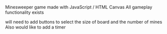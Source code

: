 Minesweeper game made with JavaScript / HTML Canvas
All gameplay functionality exists

will need to add buttons to select the size of board and the number of mines
Also would like to add a timer
